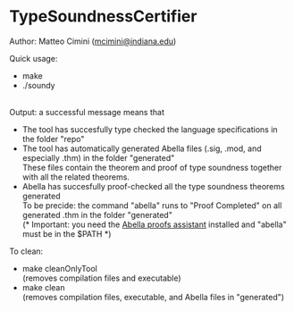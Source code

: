 # TypeSoundnessCertifier

Author: Matteo Cimini (mcimini@indiana.edu)


Quick usage: <br />
<ul>
<li> make 
<li> ./soundy 
</ul>
 <br />
Output: a successful message means that <br />
<ul>
<li> The tool has succesfully type checked the language specifications in the folder "repo" 
<li> The tool has automatically generated Abella files (.sig, .mod, and especially .thm) in the folder "generated" <br /> 
     These files contain the theorem and proof of type soundness together with all the related theorems. 
<li> Abella has succesfully proof-checked all the type soundness theorems generated <br /> 
     To be precide: the command "abella" runs to "Proof Completed" on all generated .thm in the folder "generated" <br />
     (* Important: you need the <a href="http://abella-prover.org">Abella proofs assistant</a> installed and "abella" must be in the $PATH *)  
<br />
</ul>

To clean: <br />
<ul>
<li> make cleanOnlyTool 
	<br /> (removes compilation files and executable) 
<li> make clean 
	<br />  (removes compilation files, executable, and Abella files in "generated") 
</ul>

